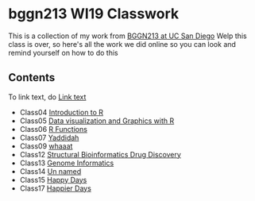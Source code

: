 # bggn213 WI19 Classwork 

This is a collection of my work from [BGGN213 at UC San Diego](https://bioboot.github.io/bggn213_W19/)
Welp this class is over, so here's all the work we did online so you can look and remind yourself on how to do this

## Contents
To link text, do [Link text](url)
- Class04 [Introduction to R](https://i.pinimg.com/originals/06/e4/52/06e4528f3f97155e86b5ef9944cfcf3d.gif)
- Class05 [Data visualization and Graphics with R](https://i.pinimg.com/originals/06/e4/52/06e4528f3f97155e86b5ef9944cfcf3d.gif)
- Class06 [R Functions](https://github.com/kathreeni/bggn213/blob/master/class06/class06.Rmd)
- Class07 [Yaddidah](https://github.com/kathreeni/bggn213/blob/master/class07/class07.Rmd)
- Class09 [whaaat](https://github.com/kathreeni/bggn213/edit/master/class09/class09.Rmd)
- Class12 [Structural Bioinformatics Drug Discovery](https://github.com/kathreeni/bggn213/blob/master/class12/class12.Rmd)
- Class13 [Genome Informatics](https://github.com/kathreeni/bggn213/blob/master/Class%2013/class13.md)
- Class14 [Un named](https://github.com/kathreeni/bggn213/blob/master/class14/class14.Rmd)
- Class15 [Happy Days](https://github.com/kathreeni/bggn213/blob/master/class15/class15.md)
- Class17 [Happier Days](https://github.com/kathreeni/bggn213/blob/master/class17/class17.md)
